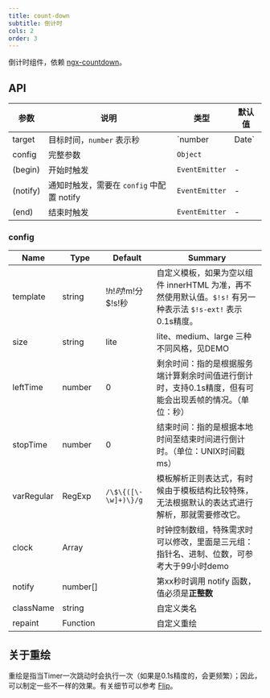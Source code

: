 ```yaml
---
title: count-down
subtitle: 倒计时
cols: 2
order: 3
---
```


倒计时组件，依赖 [ngx-countdown](https://github.com/cipchk/ngx-countdown)。

## API

| 参数      | 说明          | 类型         | 默认值 |
|----------|---------------|-------------|-------|
| target | 目标时间，`number` 表示秒 | `number | Date` | - |
| config | 完整参数 | `Object` |  |
| (begin) |  开始时触发 | `EventEmitter` | -|
| (notify) |  通知时触发，需要在 `config` 中配置 notify | `EventEmitter` | -|
| (end) |  结束时触发 | `EventEmitter` | -|

### config

| Name    | Type           | Default  | Summary |
| ------- | ------------- | ----- | ----- |
| template | string | $!h!时$!m!分$!s!秒 | 自定义模板，如果为空以组件 innerHTML 为准，再不然使用默认值。`$!s!` 有另一种表示法 `$!s-ext!` 表示0.1s精度。  |
| size | string | lite | lite、medium、large 三种不同风格，见DEMO |
| leftTime | number | 0 | 剩余时间：指的是根据服务端计算剩余时间值进行倒计时，支持0.1s精度，但有可能会出现丢帧的情况。（单位：秒） |
| stopTime | number | 0 | 结束时间：指的是根据本地时间至结束时间进行倒计时。（单位：UNIX时间戳 ms） |
| varRegular | RegExp | `/\$\{([\-\w]+)\}/g` | 模板解析正则表达式，有时候由于模板结构比较特殊，无法根据默认的表达式进行解析，那就需要修改它。 |
| clock | Array |  | 时钟控制数组，特殊需求时可以修改，里面是三元组：指针名、进制、位数，可参考大于99小时demo |
| notify | number[] |  | 第xx秒时调用 notify 函数，值必须是**正整数** |
| className | string |  | 自定义类名 |
| repaint | Function |  | 自定义重绘 |

## 关于重绘

重绘是指当Timer一次跳动时会执行一次（如果是0.1s精度的，会更频繁）；因此，可以制定一些不一样的效果。有关细节可以参考 [Flip](https://cipchk.github.io/ngx-countdown/#/tpl/flip)。
